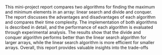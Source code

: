 This mini-project report compares two algorithms for finding the maximum and
minimum elements in an array: linear search and divide and conquer. The report
discusses the advantages and disadvantages of each algorithm and compares their time
complexity. The implementation of both algorithms is described in detail, and the
performance of each algorithm is evaluated through experimental analysis. The results
show that the divide and conquer algorithm performs better than the linear search
algorithm for larger arrays, while the linear search algorithm is more efficient for
smaller arrays. Overall, this report provides valuable insights into the trade-offs

